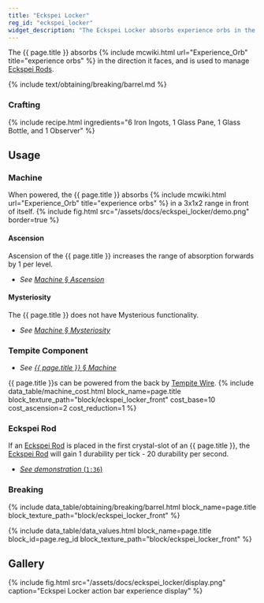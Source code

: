 ```yaml
---
title: "Eckspei Locker"
reg_id: "eckspei_locker"
widget_description: "The Eckspei Locker absorbs experience orbs in the direction it faces, and is used to manage Eckspei Rods"
---
```


The {{ page.title }} absorbs {% include mcwiki.html url="Experience_Orb" title="experience orbs" %} in the direction it faces, and is used to manage [Eckspei Rods](Eckspei_Rod).

<!-- Obtaining -->
<!-- Breaking -->
{% include text/obtaining/breaking/barrel.md %}

### Crafting
{% include recipe.html ingredients="6 Iron Ingots, 1 Glass Pane, 1 Glass Bottle, and 1 Observer" %}

## Usage
### Machine
When powered, the {{ page.title }} absorbs {% include mcwiki.html url="Experience_Orb" title="experience orbs" %} in a 3x1x2 range in front of itself.
{% include fig.html src="/assets/docs/eckspei_locker/demo.png" border=true %}
#### Ascension
Ascension of the {{ page.title }} increases the range of absorption forwards by 1 per level.
- *See [Machine § Ascension](Machine#ascension)*

#### Mysteriosity
The {{ page.title }} does not have Mysterious functionality.
- *See [Machine § Mysteriosity](Machine#mysteriosity)*

### Tempite Component
- *See [{{ page.title }} § Machine ](#machine)*

{{ page.title }}s can be powered from the back by [Tempite Wire](Tempite_Wire).
{% include data_table/machine_cost.html block_name=page.title block_texture_path="block/eckspei_locker_front" cost_base=10 cost_ascension=2 cost_reduction=1 %}
### Eckspei Rod
If an [Eckspei Rod](Eckspei_Rod) is placed in the first crystal-slot of an {{ page.title }}, the [Eckspei Rod](Eckspei_Rod) will gain 1 durability per tick - 20 durability per second.

- [*See demonstration* (`1:36`)](https://youtu.be/dpjh2LFJU0E)

### Breaking
{% include data_table/obtaining/breaking/barrel.html block_name=page.title block_texture_path="block/eckspei_locker_front" %}

<!-- Data Values -->
<!-- ID -->
{% include data_table/data_values.html block_name=page.title block_id=page.reg_id block_texture_path="block/eckspei_locker_front" %}

## Gallery
{% include fig.html src="/assets/docs/eckspei_locker/display.png" caption="Eckspei Locker action bar experience display" %}
